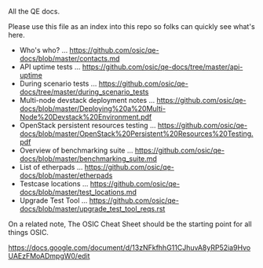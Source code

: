 All the QE docs.

Please use this file as an index into this repo so folks can quickly see what's here.

- Who's who? ... https://github.com/osic/qe-docs/blob/master/contacts.md
- API uptime tests ... https://github.com/osic/qe-docs/tree/master/api-uptime  
- During scenario tests ... https://github.com/osic/qe-docs/tree/master/during_scenario_tests
- Multi-node devstack deployment notes ... https://github.com/osic/qe-docs/blob/master/Deploying%20a%20Multi-Node%20Devstack%20Environment.pdf
- OpenStack persistent resources testing ... https://github.com/osic/qe-docs/blob/master/OpenStack%20Persistent%20Resources%20Testing.pdf
- Overview of benchmarking suite ... https://github.com/osic/qe-docs/blob/master/benchmarking_suite.md
- List of etherpads ... https://github.com/osic/qe-docs/blob/master/etherpads 
- Testcase locations ... https://github.com/osic/qe-docs/blob/master/test_locations.md
- Upgrade Test Tool ... https://github.com/osic/qe-docs/blob/master/upgrade_test_tool_reqs.rst


On a related note, The OSIC Cheat Sheet should be the starting point for all things OSIC.

https://docs.google.com/document/d/13zNFkfhhG11CJhuvA8yRP52ia9HvoUAEzFMoADmpgW0/edit
